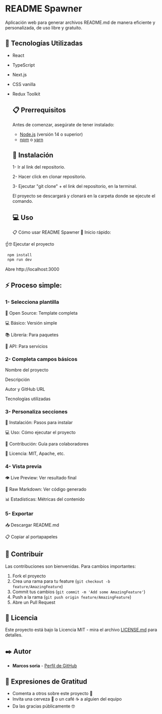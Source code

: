 # README Spawner

Aplicación web para generar archivos README.md de manera eficiente y
personalizada, de uso libre y gratuito.

## 🚀 Tecnologías Utilizadas

- React
- TypeScript
- Next.js
- CSS vanilla
- Redux Toolkit

  ## 📋 Prerrequisitos

  Antes de comenzar, asegúrate de tener instalado:

  - [Node.js](https://nodejs.org/) (versión 14 o superior)
  - [npm](https://www.npmjs.com/) o [yarn](https://yarnpkg.com/)

  ## 🔧 Instalación

  1- Ir al link del repositorio.

  2- Hacer click en clonar repositorio.

  3- Ejecutar "git clone" + el link del repositorio, en la terminal.

  El proyecto se descargará y clonará en la carpeta donde se ejecute el comando.

  ## 💻 Uso

  📋 Cómo usar README Spawner 🚀 Inicio rápido:

☝🤓 Ejecutar el proyecto

```bash
 npm install
 npm run dev
```

Abre http://localhost:3000

## ⚡ Proceso simple:

### 1- Selecciona plantilla

🚀 Open Source: Template completa

💻 Básico: Versión simple

📚 Librería: Para paquetes

🔧 API: Para servicios

### 2- Completa campos básicos

Nombre del proyecto

Descripción

Autor y GitHub URL

Tecnologías utilizadas

### 3- Personaliza secciones

🔧 Instalación: Pasos para instalar

💻 Uso: Cómo ejecutar el proyecto

🤝 Contribución: Guía para colaboradores

📄 Licencia: MIT, Apache, etc.

### 4- Vista previa

👁️ Live Preview: Ver resultado final

📝 Raw Markdown: Ver código generado

📊 Estadísticas: Métricas del contenido

### 5- Exportar

📥 Descargar README.md

📋 Copiar al portapapeles

## 🤝 Contribuir

Las contribuciones son bienvenidas. Para cambios importantes:

1. Fork el proyecto
2. Crea una rama para tu feature (`git checkout -b feature/AmazingFeature`)
3. Commit tus cambios (`git commit -m 'Add some AmazingFeature'`)
4. Push a la rama (`git push origin feature/AmazingFeature`)
5. Abre un Pull Request

## 📄 Licencia

Este proyecto está bajo la Licencia MIT - mira el archivo
[LICENSE.md](LICENSE.md) para detalles.

## ✒️ Autor

- **Marcos soria** - [Perfil de GitHub](https://github.com/usuario)

## 🎁 Expresiones de Gratitud

- Comenta a otros sobre este proyecto 📢
- Invita una cerveza 🍺 o un café ☕ a alguien del equipo
- Da las gracias públicamente 🤓
